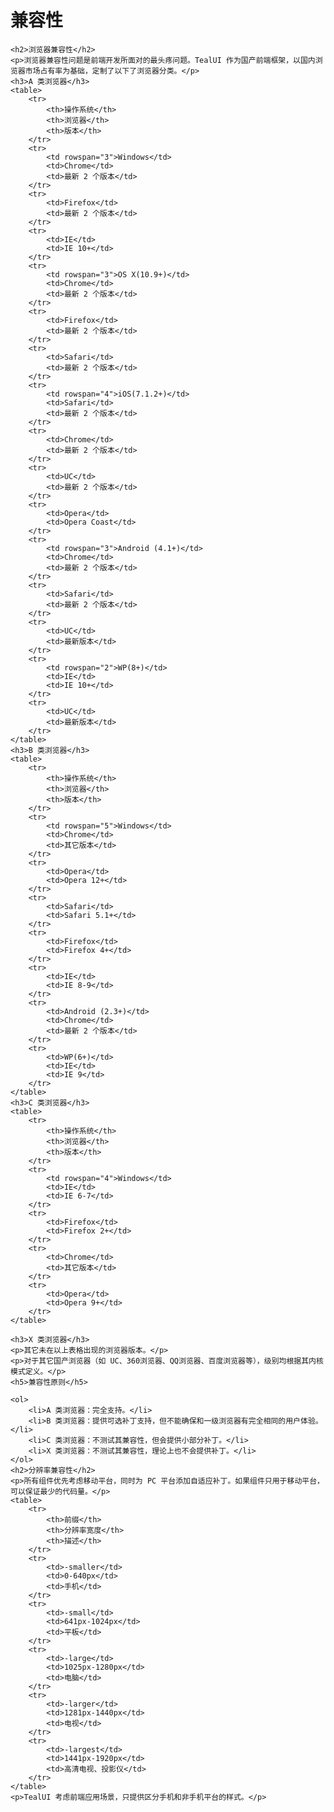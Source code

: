 ﻿兼容性
========================================================

    <h2>浏览器兼容性</h2>
    <p>浏览器兼容性问题是前端开发所面对的最头疼问题。TealUI 作为国产前端框架，以国内浏览器市场占有率为基础，定制了以下了浏览器分类。</p>
    <h3>A 类浏览器</h3>
    <table>
        <tr>
            <th>操作系统</th>
            <th>浏览器</th>
            <th>版本</th>
        </tr>
        <tr>
            <td rowspan="3">Windows</td>
            <td>Chrome</td>
            <td>最新 2 个版本</td>
        </tr>
        <tr>
            <td>Firefox</td>
            <td>最新 2 个版本</td>
        </tr>
        <tr>
            <td>IE</td>
            <td>IE 10+</td>
        </tr>
        <tr>
            <td rowspan="3">OS X(10.9+)</td>
            <td>Chrome</td>
            <td>最新 2 个版本</td>
        </tr>
        <tr>
            <td>Firefox</td>
            <td>最新 2 个版本</td>
        </tr>
        <tr>
            <td>Safari</td>
            <td>最新 2 个版本</td>
        </tr>
        <tr>
            <td rowspan="4">iOS(7.1.2+)</td>
            <td>Safari</td>
            <td>最新 2 个版本</td>
        </tr>
        <tr>
            <td>Chrome</td>
            <td>最新 2 个版本</td>
        </tr>
        <tr>
            <td>UC</td>
            <td>最新 2 个版本</td>
        </tr>
        <tr>
            <td>Opera</td>
            <td>Opera Coast</td>
        </tr>
        <tr>
            <td rowspan="3">Android (4.1+)</td>
            <td>Chrome</td>
            <td>最新 2 个版本</td>
        </tr>
        <tr>
            <td>Safari</td>
            <td>最新 2 个版本</td>
        </tr>
        <tr>
            <td>UC</td>
            <td>最新版本</td>
        </tr>
        <tr>
            <td rowspan="2">WP(8+)</td>
            <td>IE</td>
            <td>IE 10+</td>
        </tr>
        <tr>
            <td>UC</td>
            <td>最新版本</td>
        </tr>
    </table>
    <h3>B 类浏览器</h3>
    <table>
        <tr>
            <th>操作系统</th>
            <th>浏览器</th>
            <th>版本</th>
        </tr>
        <tr>
            <td rowspan="5">Windows</td>
            <td>Chrome</td>
            <td>其它版本</td>
        </tr>
        <tr>
            <td>Opera</td>
            <td>Opera 12+</td>
        </tr>
        <tr>
            <td>Safari</td>
            <td>Safari 5.1+</td>
        </tr>
        <tr>
            <td>Firefox</td>
            <td>Firefox 4+</td>
        </tr>
        <tr>
            <td>IE</td>
            <td>IE 8-9</td>
        </tr>
        <tr>
            <td>Android (2.3+)</td>
            <td>Chrome</td>
            <td>最新 2 个版本</td>
        </tr>
        <tr>
            <td>WP(6+)</td>
            <td>IE</td>
            <td>IE 9</td>
        </tr>
    </table>
    <h3>C 类浏览器</h3>
    <table>
        <tr>
            <th>操作系统</th>
            <th>浏览器</th>
            <th>版本</th>
        </tr>
        <tr>
            <td rowspan="4">Windows</td>
            <td>IE</td>
            <td>IE 6-7</td>
        </tr>
        <tr>
            <td>Firefox</td>
            <td>Firefox 2+</td>
        </tr>
        <tr>
            <td>Chrome</td>
            <td>其它版本</td>
        </tr>
        <tr>
            <td>Opera</td>
            <td>Opera 9+</td>
        </tr>
    </table>

    <h3>X 类浏览器</h3>
    <p>其它未在以上表格出现的浏览器版本。</p>
    <p>对于其它国产浏览器（如 UC、360浏览器、QQ浏览器、百度浏览器等），级别均根据其内核模式定义。</p>
    <h5>兼容性原则</h5>

    <ol>
        <li>A 类浏览器：完全支持。</li>
        <li>B 类浏览器：提供可选补丁支持，但不能确保和一级浏览器有完全相同的用户体验。</li>
        <li>C 类浏览器：不测试其兼容性，但会提供小部分补丁。</li>
        <li>X 类浏览器：不测试其兼容性，理论上也不会提供补丁。</li>
    </ol>
    <h2>分辨率兼容性</h2>
    <p>所有组件优先考虑移动平台，同时为 PC 平台添加自适应补丁。如果组件只用于移动平台，可以保证最少的代码量。</p>
    <table>
        <tr>
            <th>前缀</th>
            <th>分辨率宽度</th>
            <th>描述</th>
        </tr>
        <tr>
            <td>-smaller</td>
            <td>0-640px</td>
            <td>手机</td>
        </tr>
        <tr>
            <td>-small</td>
            <td>641px-1024px</td>
            <td>平板</td>
        </tr>
        <tr>
            <td>-large</td>
            <td>1025px-1280px</td>
            <td>电脑</td>
        </tr>
        <tr>
            <td>-larger</td>
            <td>1281px-1440px</td>
            <td>电视</td>
        </tr>
        <tr>
            <td>-largest</td>
            <td>1441px-1920px</td>
            <td>高清电视、投影仪</td>
        </tr>
    </table>
    <p>TealUI 考虑前端应用场景，只提供区分手机和非手机平台的样式。</p>